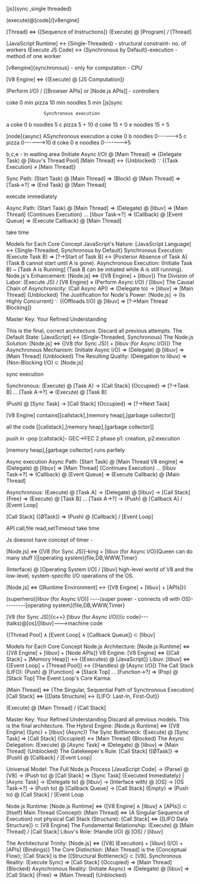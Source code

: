 [js]{sync ,single threaded}

(execute)@[code]/[v8engine]

[Thread] ⇔ {[Sequence of Instructions]}
(Execute) @ [Program] / [Thread]

[JavaScript Runtime] ↔ {Single-Threaded} - structural constraint- no. of workers
(Execute JS Code) ↔ {Synchronous by Default}-execution - method of one worker


[v8engine]{synchronous} - only for computation - CPU

[V8 Engine] ⇔ {(Execute) @ [JS Computation]}

(Perform I/O) / [[Browser APIs] or [Node.js APIs]] - controllers



coke 0 min
pizza 10 min
noodles 5 min
[js]sync

                  Synchronous execution
a coke             0
b noodles          5
c pizza            5 + 10
d coke             15 + 0
e noodles          15 + 5

[node]{async}
                  ASynchronous execution
a coke             0
b noodles          0------>5 
c pizza            0------>10
d coke             0
e noodles          0------->5


b,c,e - in waiting area
(Initiate Async I/O) @ [Main Thread] ⇒ (Delegate Task) @ [libuv's Thread Pool]
[Main Thread] ↔ {Unblocked} ∵ {(Task Execution) ≠ [Main Thread]}



Sync Path: (Start Task) @ [Main Thread] ⇒ (Block) @ [Main Thread] ⇒ [Task→?] ⇒ (End Task) @ [Main Thread]

execute immediately

Async Path: (Start Task) @ [Main Thread] ⇒ (Delegate) @ [libuv] ⇒ [Main Thread] {Continues Execution} ... [libuv Task→?] ⇒ (Callback) @ [Event Queue] ⇒ (Execute Callback) @ [Main Thread]

take time


Models for Each Core Concept
JavaScript's Nature: [JavaScript Language] ↔ {Single-Threaded, Synchronous by Default}
Synchronous Execution: (Execute Task B) ⇒ [?→Start of Task B] ↔ [Posterior Absence of Task A] (Task B cannot start until A is gone).
Asynchronous Execution: (Initiate Task B) ~ [Task A is Running] (Task B can be initiated while A is still running).
Node.js's Enhancement: [Node.js] ⇔ {[V8 Engine] + [libuv]}
The Division of Labor: (Execute JS) / [V8 Engine] ≠ (Perform Async I/O) / [libuv]
The Causal Chain of Asynchronicity: (Call Async API) ⇒ (Delegate to) → [libuv] ⇒ [Main Thread] {Unblocked}
The Justification for Node's Power: [Node.js] → {Is Highly Concurrent} ∵ {(Offloads I/O) @ [libuv] ⇒ [?→Main Thread Blocking]}


Master Key: Your Refined Understanding

This is the final, correct architecture. Discard all previous attempts.
The Default State: [JavaScript] ↔ {Single-Threaded, Synchronous}
The Node.js Solution: [Node.js] ⇔ {[V8 (for Sync JS)] + [libuv (for Async I/O)]}
The Asynchronous Mechanism: (Initiate Async I/O) ⇒ (Delegate) @ [libuv] ⇒ [Main Thread] {Unblocked}
The Resulting Quality: (Delegation to libuv) ⇒ {Non-Blocking I/O} ⊂ [Node.js]



sync execution

Synchronous: (Execute) @ [Task A] → [Call Stack] {Occupied} ⇒ [?→Task B] ... [Task A→?] ⇒ (Execute) @ [Task B]

(Push) @ [Sync Task] → [Call Stack] {Occupied} ⇒ [?→Next Task]


[V8 Engine] contains[[callstack],[memory heap],[garbage collector]]

all the code 
[[callstack],[memory heap],[garbage collector]]

push in -pop
[callstack]- GEC->FEC 2 phase p1: creation, p2:execution

[memory heap],[garbage collector] runs parllely

Async execution
Async Path: (Start Task) @ [Main Thread V8 engine] ⇒ (Delegate) @ [libuv] ⇒ [Main Thread] {Continues Execution} ... [libuv Task→?] ⇒ (Callback) @ [Event Queue] ⇒ (Execute Callback) @ [Main Thread]

Asynchronous: (Execute) @ [Task A] → (Delegate) @ [libuv] → [Call Stack] {Free} ⇒ (Execute) @ [Task B] ... [Task A→?] → (Push) @ [Callback A] / [Event Loop]




[Call Stack] {[ØTask]} ⇒ (Push) @ [Callback] / [Event Loop]

API call,file read,setTimeout
take time

Js doesnot have concept of timer - 

[Node.js] ⇔ {[V8 (for Sync JS)]-king + [libuv (for Async I/O)]Queen can do many stuff }|[operating system]{file,DB,WWW,Timer}


(Interface) @ [Operating System I/O] / [libuv]
 high-level world of V8 and the low-level, system-specific I/O operations of the OS.


[Node.js] ⇔ {[Runtime Environment] ↔ {[V8 Engine] + [libuv] + [APIs]}}


 (superhero)[libuv (for Async I/O)] ----(super power - connects v8 with OS)---------[operating system]{file,DB,WWW,Timer}

[V8 (for Sync JS)]{c++}
[libuv (for Async I/O)]{c code}---(talks)@[os]/[libuv]--->machine code


{[Thread Pool] ∧ [Event Loop] ∧ [Callback Queue]} ⊂ [libuv]



Models for Each Core Concept
Node.js Architecture: [Node.js Runtime] ⇔ {[V8 Engine] + [libuv] + [Node APIs]}
V8 Engine: [V8 Engine] ⇔ {[Call Stack] + [Memory Heap]} ↔ {(Executes) @ [JavaScript]}
Libuv: [libuv] ⇔ {[Event Loop] + [Thread Pool]} ↔ {(Handles) @ [Async I/O]}
The Call Stack (LIFO): (Push) @ [Function] ⇒ [Stack Top] ... [Function→?] ⇒ (Pop) @ [Stack Top]
The Event Loop's Core Karma:


[Main Thread] ⇔ {The Singular, Sequential Path of Synchronous Execution}
[Call Stack] ⇔ {[Data Structure] ↔ {LIFO: Last-In, First-Out}}

(Execute) @ [Main Thread] / [Call Stack]


Master Key: Your Refined Understanding
Discard all previous models. This is the final architecture.
The Hybrid Engine: [Node.js Runtime] ⇔ {[V8 Engine] (Sync) + [libuv] (Async)}
The Sync Bottleneck: (Execute) @ [Sync Task] ⇒ [Call Stack] {Occupied} ↔ [Main Thread] {Blocked}
The Async Delegation: (Execute) @ [Async Task] ⇒ (Delegate) @ [libuv] ⇒ [Main Thread] {Unblocked}
The Gatekeeper's Rule: [Call Stack] {[ØTask]} ⇒ (Push) @ [Callback] / [Event Loop]


Universal Model: The Full Node.js Process
[JavaScript Code] → (Parse) @ [V8] → (Push to) @ [Call Stack] ⇒ [Sync Task] {Executed Immediately} | [Async Task] → (Delegate to) @ [libuv] → (Interface with) @ [OS] → [OS Task→?] → (Push to) @ [Callback Queue] → [Call Stack] {Empty} ⇒ (Push to) @ [Call Stack] / [Event Loop

Node.js Runtime: [Node.js Runtime] ⇔ {[V8 Engine] ∧ [libuv] ∧ [APIs]} ⊂ [Itself]
Main Thread (Concept): [Main Thread] ⇔ {A Singular Sequence of Execution} not physical
Call Stack (Structure): [Call Stack] ⇔ {[LIFO Data Structure]} ⊂ [V8 Engine]
The Fundamental Relationship: (Execute) @ [Main Thread] / [Call Stack]
Libuv's Role: (Handle I/O) @ [OS] / [libuv]



The Architectural Trinity: [Node.js] ⇔ {[V8] (Execution) + [libuv] (I/O) + [APIs] (Bindings)}
The Core Distinction: [Main Thread] is the {Conceptual Flow}; [Call Stack] is the {[Structural Bottleneck]} ⊂ [V8].
Synchronous Reality: (Execute Sync) ⇒ [Call Stack] {Occupied} ⇒ [Main Thread] {Blocked}
Asynchronous Reality: (Initiate Async) ⇒ (Delegate) @ [libuv] ⇒ [Call Stack] {Free} ⇒ [Main Thread] {Unblocked}
